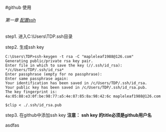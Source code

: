 #github 使用

###### 第一章 [配置ssh](https://help.github.com/articles/generating-ssh-keys)

step1. 进入C:\Users\TDP\.ssh目录

step2. 生成ssh key
```
C:\Users\TDP>ssh-keygen -t rsa -C "mapleleaf1988@126.com"
Generating public/private rsa key pair.
Enter file in which to save the key (//.ssh/id_rsa): */c/Users/TDP/.ssh/id_rsa*
Enter passphrase (empty for no passphrase):
Enter same passphrase again:
Your identification has been saved in /c/Users/TDP/.ssh/id_rsa.
Your public key has been saved in /c/Users/TDP/.ssh/id_rsa.pub.
The key fingerprint is:
4a:05:88:e3:0f:be:98:77:a5:4e:87:85:8a:98:42:6c mapleleaf1988@126.com

$clip < ./.ssh/id_rsa.pub
```

step3. 在github中添加ssh key
**注意： ssh key 的title必须是github用户名**


asdfas


